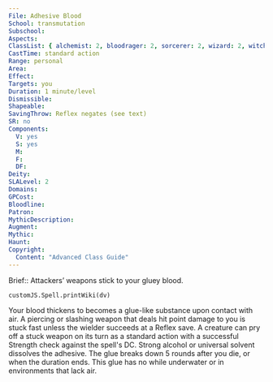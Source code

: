 ```yaml
---
File: Adhesive Blood
School: transmutation
Subschool: 
Aspects: 
ClassList: { alchemist: 2, bloodrager: 2, sorcerer: 2, wizard: 2, witch: 2, psychic: 2 }
CastTime: standard action
Range: personal
Area: 
Effect: 
Targets: you
Duration: 1 minute/level
Dismissible: 
Shapeable: 
SavingThrow: Reflex negates (see text)
SR: no
Components:
  V: yes
  S: yes
  M: 
  F: 
  DF: 
Deity: 
SLALevel: 2
Domains: 
GPCost: 
Bloodline: 
Patron: 
MythicDescription: 
Augment: 
Mythic: 
Haunt: 
Copyright:
  Content: "Advanced Class Guide"
---
```

Brief:: Attackers’ weapons stick to your gluey blood.

```dataviewjs
customJS.Spell.printWiki(dv)
```

Your blood thickens to becomes a glue-like substance upon contact with air. A piercing or slashing weapon that deals hit point damage to you is stuck fast unless the wielder succeeds at a Reflex save. A creature can pry off a stuck weapon on its turn as a standard action with a successful Strength check against the spell's DC. Strong alcohol or universal solvent dissolves the adhesive. The glue breaks down 5 rounds after you die, or when the duration ends. This glue has no while underwater or in environments that lack air.
